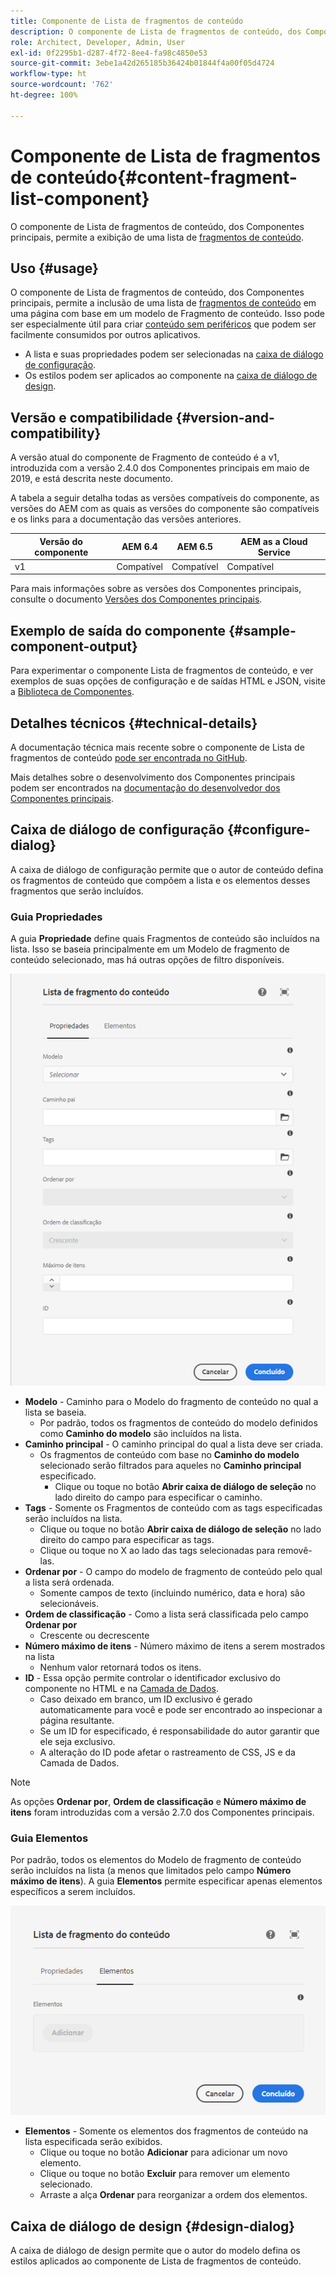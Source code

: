 ```yaml
---
title: Componente de Lista de fragmentos de conteúdo
description: O componente de Lista de fragmentos de conteúdo, dos Componentes principais, permite a exibição de uma lista de fragmentos de conteúdo.
role: Architect, Developer, Admin, User
exl-id: 0f2295b1-d287-4f72-8ee4-fa98c4850e53
source-git-commit: 3ebe1a42d265185b36424b01844f4a00f05d4724
workflow-type: ht
source-wordcount: '762'
ht-degree: 100%

---
```


# Componente de Lista de fragmentos de conteúdo{#content-fragment-list-component}

O componente de Lista de fragmentos de conteúdo, dos Componentes principais, permite a exibição de uma lista de [fragmentos de conteúdo](https://docs.adobe.com/content/help/pt-BR/experience-manager-cloud-service/assets/content-fragments/content-fragments.html).

## Uso {#usage}

O componente de Lista de fragmentos de conteúdo, dos Componentes principais, permite a inclusão de uma lista de [fragmentos de conteúdo](https://docs.adobe.com/content/help/pt-BR/experience-manager-cloud-service/assets/content-fragments/content-fragments.html) em uma página com base em um modelo de Fragmento de conteúdo. Isso pode ser especialmente útil para criar [conteúdo sem periféricos](https://helpx.adobe.com/br/experience-manager/6-5/sites/developing/user-guide.html?topic=/experience-manager/6-5/sites/developing/morehelp/headless.ug.js) que podem ser facilmente consumidos por outros aplicativos.

* A lista e suas propriedades podem ser selecionadas na [caixa de diálogo de configuração](#configure-dialog).
* Os estilos podem ser aplicados ao componente na [caixa de diálogo de design](#design-dialog).

## Versão e compatibilidade {#version-and-compatibility}

A versão atual do componente de Fragmento de conteúdo é a v1, introduzida com a versão 2.4.0 dos Componentes principais em maio de 2019, e está descrita neste documento.

A tabela a seguir detalha todas as versões compatíveis do componente, as versões do AEM com as quais as versões do componente são compatíveis e os links para a documentação das versões anteriores.

| Versão do componente | AEM 6.4 | AEM 6.5 | AEM as a Cloud Service |
|--- |--- |---|---|
| v1 | Compatível | Compatível | Compatível |

Para mais informações sobre as versões dos Componentes principais, consulte o documento [Versões dos Componentes principais](/help/versions.md).

## Exemplo de saída do componente {#sample-component-output}

Para experimentar o componente Lista de fragmentos de conteúdo, e ver exemplos de suas opções de configuração e de saídas HTML e JSON, visite a [Biblioteca de Componentes](https://adobe.com/go/aem_cmp_library_cflist_br).

## Detalhes técnicos {#technical-details}

A documentação técnica mais recente sobre o componente de Lista de fragmentos de conteúdo [pode ser encontrada no GitHub](https://adobe.com/go/aem_cmp_tech_cflist_v1_br).

Mais detalhes sobre o desenvolvimento dos Componentes principais podem ser encontrados na [documentação do desenvolvedor dos Componentes principais](/help/developing/overview.md).

## Caixa de diálogo de configuração {#configure-dialog}

A caixa de diálogo de configuração permite que o autor de conteúdo defina os fragmentos de conteúdo que compõem a lista e os elementos desses fragmentos que serão incluídos.

### Guia Propriedades

A guia **Propriedade** define quais Fragmentos de conteúdo são incluídos na lista. Isso se baseia principalmente em um Modelo de fragmento de conteúdo selecionado, mas há outras opções de filtro disponíveis.

![Guia Propriedades da caixa de diálogo de edição do componente de Lista de fragmentos de conteúdo](/help/assets/content-fragment-list-properties.png)

* **Modelo** - Caminho para o Modelo do fragmento de conteúdo no qual a lista se baseia.
   * Por padrão, todos os fragmentos de conteúdo do modelo definidos como **Caminho do modelo** são incluídos na lista.
* **Caminho principal** - O caminho principal do qual a lista deve ser criada.
   * Os fragmentos de conteúdo com base no **Caminho do modelo** selecionado serão filtrados para aqueles no **Caminho principal** especificado.
      * Clique ou toque no botão **Abrir caixa de diálogo de seleção** no lado direito do campo para especificar o caminho.
* **Tags** - Somente os Fragmentos de conteúdo com as tags especificadas serão incluídos na lista.
   * Clique ou toque no botão **Abrir caixa de diálogo de seleção** no lado direito do campo para especificar as tags.
   * Clique ou toque no X ao lado das tags selecionadas para removê-las.
* **Ordenar por** - O campo do modelo de fragmento de conteúdo pelo qual a lista será ordenada.
   * Somente campos de texto (incluindo numérico, data e hora) são selecionáveis.
* **Ordem de classificação** - Como a lista será classificada pelo campo **Ordenar por**
   * Crescente ou decrescente
* **Número máximo de itens** - Número máximo de itens a serem mostrados na lista
   * Nenhum valor retornará todos os itens.
* **ID** - Essa opção permite controlar o identificador exclusivo do componente no HTML e na [Camada de Dados](/help/developing/data-layer/overview.md).
   * Caso deixado em branco, um ID exclusivo é gerado automaticamente para você e pode ser encontrado ao inspecionar a página resultante.
   * Se um ID for especificado, é responsabilidade do autor garantir que ele seja exclusivo.
   * A alteração do ID pode afetar o rastreamento de CSS, JS e da Camada de Dados.

>[!NOTE]
>As opções **Ordenar por**, **Ordem de classificação** e **Número máximo de itens** foram introduzidas com a versão 2.7.0 dos Componentes principais.

### Guia Elementos

Por padrão, todos os elementos do Modelo de fragmento de conteúdo serão incluídos na lista (a menos que limitados pelo campo **Número máximo de itens**). A guia **Elementos** permite especificar apenas elementos específicos a serem incluídos.

![Guia Elementos da caixa de diálogo de edição do componente de Lista de fragmentos de conteúdo](/help/assets/content-fragment-list-elements.png)

* **Elementos** - Somente os elementos dos fragmentos de conteúdo na lista especificada serão exibidos.
   * Clique ou toque no botão **Adicionar** para adicionar um novo elemento.
   * Clique ou toque no botão **Excluir** para remover um elemento selecionado.
   * Arraste a alça **Ordenar** para reorganizar a ordem dos elementos.

## Caixa de diálogo de design {#design-dialog}

A caixa de diálogo de design permite que o autor do modelo defina os estilos aplicados ao componente de Lista de fragmentos de conteúdo.
